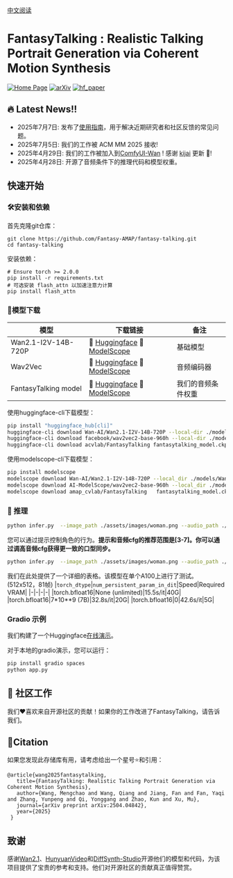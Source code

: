 [中文阅读](./README_zh.md)
# FantasyTalking : Realistic Talking Portrait Generation via Coherent Motion Synthesis

[![Home Page](https://img.shields.io/badge/Project-FantasyTalking-blue.svg)](https://fantasy-amap.github.io/fantasy-talking/)
[![arXiv](https://img.shields.io/badge/Arxiv-2504.04842-b31b1b.svg?logo=arXiv)](https://arxiv.org/abs/2504.04842)
[![hf_paper](https://img.shields.io/badge/🤗-FantasyTalking-red.svg)](https://huggingface.co/acvlab/FantasyTalking)

## 🔥 Latest News!!
* 2025年7月7日: 发布了[使用指南](./docs/tips_zh.md)，用于解决近期研究者和社区反馈的常见问题。
* 2025年7月5日: 我们的工作被 ACM MM 2025 接收!
* 2025年4月29日: 我们的工作被加入到[ComfyUI-Wan](https://github.com/kijai/ComfyUI-WanVideoWrapper) ! 感谢 [kijai](https://github.com/kijai) 更新 👏!
* 2025年4月28日: 开源了音频条件下的推理代码和模型权重。


## 快速开始
### 🛠️安装和依赖

首先克隆git仓库：

```
git clone https://github.com/Fantasy-AMAP/fantasy-talking.git
cd fantasy-talking
```

安装依赖：
```
# Ensure torch >= 2.0.0
pip install -r requirements.txt
# 可选安装 flash_attn 以加速注意力计算
pip install flash_attn
```

### 🧱模型下载
| 模型        |                       下载链接                                          |    备注                      |
| --------------|-------------------------------------------------------------------------------|-------------------------------|
| Wan2.1-I2V-14B-720P  |      🤗 [Huggingface](https://huggingface.co/Wan-AI/Wan2.1-I2V-14B-720P)    🤖 [ModelScope](https://www.modelscope.cn/models/Wan-AI/Wan2.1-I2V-14B-720P)     | 基础模型
| Wav2Vec |      🤗 [Huggingface](https://huggingface.co/facebook/wav2vec2-base-960h)    🤖 [ModelScope](https://modelscope.cn/models/AI-ModelScope/wav2vec2-base-960h)      | 音频编码器
| FantasyTalking model      |      🤗 [Huggingface](https://huggingface.co/acvlab/FantasyTalking/)     🤖 [ModelScope](https://www.modelscope.cn/models/amap_cvlab/FantasyTalking/)         | 我们的音频条件权重

使用huggingface-cli下载模型：
``` sh
pip install "huggingface_hub[cli]"
huggingface-cli download Wan-AI/Wan2.1-I2V-14B-720P --local-dir ./models/Wan2.1-I2V-14B-720P
huggingface-cli download facebook/wav2vec2-base-960h --local-dir ./models/wav2vec2-base-960h
huggingface-cli download acvlab/FantasyTalking fantasytalking_model.ckpt --local-dir ./models
```

使用modelscope-cli下载模型：
``` sh
pip install modelscope
modelscope download Wan-AI/Wan2.1-I2V-14B-720P --local_dir ./models/Wan2.1-I2V-14B-720P
modelscope download AI-ModelScope/wav2vec2-base-960h --local_dir ./models/wav2vec2-base-960h
modelscope download amap_cvlab/FantasyTalking   fantasytalking_model.ckpt  --local_dir ./models
```

### 🔑 推理
``` sh
python infer.py  --image_path ./assets/images/woman.png --audio_path ./assets/audios/woman.wav
```
您可以通过提示控制角色的行为。**提示和音频cfg的推荐范围是[3-7]。你可以通过调高音频cfg获得更一致的口型同步。**
``` sh
python infer.py  --image_path ./assets/images/woman.png --audio_path ./assets/audios/woman.wav --prompt "The person is speaking enthusiastically, with their hands continuously waving." --prompt_cfg_scale 5.0 --audio_cfg_scale 5.0
```

我们在此处提供了一个详细的表格。该模型在单个A100上进行了测试。(512x512，81帧)
|`torch_dtype`|`num_persistent_param_in_dit`|Speed|Required VRAM|
|-|-|-|-|
|torch.bfloat16|None (unlimited)|15.5s/it|40G|
|torch.bfloat16|7*10**9 (7B)|32.8s/it|20G|
|torch.bfloat16|0|42.6s/it|5G|

### Gradio 示例
我们构建了一个Huggingface[在线演示](https://huggingface.co/spaces/acvlab/FantasyTalking)。

对于本地的gradio演示，您可以运行：
``` sh
pip install gradio spaces
python app.py
```

## 🧩 社区工作
我们❤️喜欢来自开源社区的贡献！如果你的工作改进了FantasyTalking，请告诉我们。

## 🔗Citation
如果您发现此存储库有用，请考虑给出一个星号⭐和引用：
```
@article{wang2025fantasytalking,
   title={FantasyTalking: Realistic Talking Portrait Generation via Coherent Motion Synthesis},
   author={Wang, Mengchao and Wang, Qiang and Jiang, Fan and Fan, Yaqi and Zhang, Yunpeng and Qi, Yonggang and Zhao, Kun and Xu, Mu},
   journal={arXiv preprint arXiv:2504.04842},
   year={2025}
 }
```

## 致谢
感谢[Wan2.1](https://github.com/Wan-Video/Wan2.1)、[HunyuanVideo](https://github.com/Tencent/HunyuanVideo)和[DiffSynth-Studio](https://github.com/modelscope/DiffSynth-Studio)开源他们的模型和代码，为该项目提供了宝贵的参考和支持。他们对开源社区的贡献真正值得赞赏。
